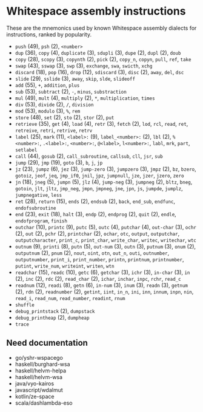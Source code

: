 # Whitespace assembly instructions

<!-- Generated by tools/generate_assembly.jq; DO NOT EDIT. -->

These are the mnemonics used by known Whitespace assembly dialects for
instructions, ranked by popularity.

- `push` (49), `psh` (2), `<number>`
- `dup` (36), `copy` (4), `duplicate` (3), `sdupli` (3), `dupe` (2), `dupl` (2), `doub`
- `copy` (28), `scopy` (3), `copynth` (2), `pick` (2), `copy_n`, `copyn`, `pull`, `ref`, `take`
- `swap` (43), `sswap` (3), `swp` (3), `exchange`, `swa`, `swicth`, `xchg`
- `discard` (18), `pop` (16), `drop` (12), `sdiscard` (3), `disc` (2), `away`, `del`, `dsc`
- `slide` (29), `sslide` (3), `away`, `skip`, `slde`, `slideoff`
- `add` (55), `+`, `addition`, `plus`
- `sub` (53), `subtract` (2), `-`, `minus`, `substraction`
- `mul` (49), `mult` (4), `multiply` (2), `*`, `multiplication`, `times`
- `div` (53), `divide` (2), `/`, `division`
- `mod` (53), `modulo` (3), `%`, `rem`
- `store` (48), `set` (2), `sto` (2), `stor` (2), `put`
- `retrieve` (35), `get` (4), `load` (4), `retr` (3), `fetch` (2), `lod`, `rcl`, `read`, `ret`, `retreive`, `retri`, `retrive`, `retrv`
- `label` (25), `mark` (11), `<label>:` (9), `label_<number>:` (2), `lbl` (2), `%<number>:`, `.<label>:`, `<number>:`, `@<label>`, `l<number>:`, `labl`, `mrk`, `part`, `setlabel`
- `call` (44), `gosub` (2), `call_subroutine`, `callsub`, `cll`, `jsr`, `sub`
- `jump` (29), `jmp` (19), `goto` (3), `b`, `j`, `jp`
- `jz` (23), `jumpz` (6), `jez` (3), `jump-zero` (3), `jumpzero` (3), `jmpz` (2), `bz`, `bzero`, `gotoiz`, `jeof`, `jeq`, `jmp_if0`, `jnil`, `jpz`, `jumpnull`, `jze`, `jzer`, `jzero`, `zero`
- `jn` (18), `jneg` (5), `jumpn` (5), `jlz` (4), `jump-neg` (3), `jumpneg` (2), `bltz`, `bneg`, `gotoin`, `jlt`, `jltz`, `jmp_neg`, `jmpn`, `jmpneg`, `jne`, `jpn`, `js`, `jumpde`, `jumplz`, `jumpnegative`, `less`
- `ret` (28), `return` (15), `ends` (2), `endsub` (2), `back`, `end_sub`, `endfunc`, `endofsubroutine`
- `end` (23), `exit` (18), `halt` (3), `endp` (2), `endprog` (2), `quit` (2), `endle`, `endofprogram`, `finish`
- `outchar` (10), `printc` (9), `putc` (5), `outc` (4), `putchar` (4), `out-char` (3), `ochr` (2), `out` (2), `pchr` (2), `printchar` (2), `ochar`, `otc`, `output`, `outputchar`, `outputcharacter`, `print_c`, `print_char`, `write_char`, `writec`, `writechar`, `wtc`
- `outnum` (9), `printi` (8), `putn` (5), `out-num` (3), `outn` (3), `putnum` (3), `onum` (2), `outputnum` (2), `pnum` (2), `nout`, `oint`, `otn`, `out_n`, `outi`, `outnumber`, `outputnumber`, `print_i`, `print_number`, `printn`, `printnum`, `printnumber`, `putint`, `write_num`, `writeint`, `writen`, `wtn`
- `readchar` (15), `readc` (10), `getc` (6), `getchar` (3), `ichr` (3), `in-char` (3), `in` (2), `inc` (2), `rdc` (2), `read_char` (2), `ichar`, `inchar`, `inpc`, `rchr`, `read_c`
- `readnum` (12), `readi` (8), `getn` (6), `in-num` (3), `inum` (3), `readn` (3), `getnum` (2), `rdn` (2), `readnumber` (2), `getint`, `iint`, `in_n`, `ini`, `inn`, `innum`, `inpn`, `nin`, `read_i`, `read_num`, `read_number`, `readint`, `rnum`
- `shuffle`
- `debug_printstack` (2), `dumpstack`
- `debug_printheap` (2), `dumpheap`
- `trace`

## Need documentation

- go/yshr-wspacego
- haskell/burghard-wsa
- haskell/helvm-helpa
- haskell/helvm-wsa
- java/vyo-kairos
- javascript/wdalmut
- kotlin/ze-space
- scala/dashlambda-eso
